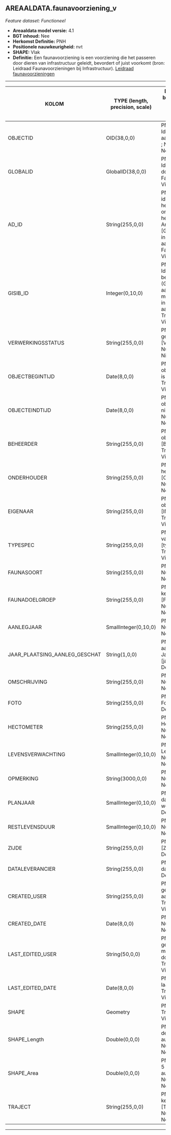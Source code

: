 ## AREAALDATA.faunavoorziening_v

*Feature dataset: Functioneel*


* __Areaaldata model versie:__ 4.1
* __BGT inhoud:__ Nee
* __Herkomst Definitie:__ PNH
* __Positionele nauwkeurigheid:__ nvt
* __SHAPE:__ Vlak
* __Definitie:__ Een faunavoorziening is een voorziening die het passeren door dieren van infrastructuur geleidt, bevordert of juist voorkomt (bron: Leidraad Faunavoorzieningen bij Infrastructuur).
[Leidraad faunavoorzieningen](http://www.mjpo.nl/publicaties/leidraad_faunavoorzieningen_bij_infrastructuur/?page=leidraad)


***

|KOLOM                               |TYPE (length, precision, scale)                    |DEFINITIE (oorsprong; beschrijving; keuzelijst; nullable; default; zichtbaar in Areaalviewer)|
|------                              |----                    |-----    |
|OBJECTID                            |OID(38,0,0)             |PNH; Intern ArcGIS Identificatienummer, aangemaakt door ArcGIS; ; Nullable: False; Default: None; Visible: Yes|
|GLOBALID                            |GlobalID(38,0,0)        |PNH; Global Unique Identifier, aangemaakt door ArcGIS; ; Nullable: False; Default: None; Visible: Yes|
|AD_ID                               |String(255,0,0)         |PNH; Uniek identificatienummer voor het object dat onveranderlijk is zolang het object bestaat in Areaaldata: in format 'AD.[GUID]'. Dit moet worden ingevuld door de aannemer; ; Nullable: False; Default: None; Visible: Yes|
|GISIB_ID                            |Integer(0,10,0)         |PNH; Uniek Identificatienummer beheer openbare ruimte (GISIB), wordt aangemaakt in GISIB en mag niet worden ingevuld door de aannemer; ; Nullable: True; Default: None; Visible: No|
|VERWERKINGSSTATUS                   |String(255,0,0)         |PNH; Status van de gegevens; keuzelijst [VERWERKINGSSTATUS]; Nullable: False; Default: Nieuw; Visible: Yes|
|OBJECTBEGINTIJD                     |Date(8,0,0)             |PNH; Datum waarop het object bij de bronhouder is ontstaan; ; Nullable: True; Default: None; Visible: Yes|
|OBJECTEINDTIJD                      |Date(8,0,0)             |PNH; Datum waarop het object bij de bronhouder niet meer geldig is; ; Nullable: True; Default: None; Visible: Yes|
|BEHEERDER                           |String(255,0,0)         |PNH; Beheerder van het object; keuzelijst [BEHEERDER]; Nullable: True; Default: None; Visible: Yes|
|ONDERHOUDER                         |String(255,0,0)         |PNH; Onderhouder van het object; keuzelijst [ONDERHOUDER]; Nullable: True; Default: None; Visible: Yes|
|EIGENAAR                            |String(255,0,0)         |PNH; Eigenaar van het object; keuzelijst [INSTANTIE]; Nullable: True; Default: None; Visible: Yes|
|TYPESPEC                            |String(255,0,0)         |PNH; Nadere typering van het object; keuzelijst [typeSpecFNV]; Nullable: True; Default: None; Visible: Yes|
|FAUNASOORT                          |String(255,0,0)         |PNH; Doelsoorten; ; Nullable: True; Default: None; Visible: Yes|
|FAUNADOELGROEP                      |String(255,0,0)         |PNH; Faunadoelgroep; keuzelijst [FAUNA_DOELGROEP]; Nullable: True; Default: None; Visible: No|
|AANLEGJAAR                          |SmallInteger(0,10,0)    |PNH; Aanlegjaar; ; Nullable: True; Default: None; Visible: No|
|JAAR_PLAATSING_AANLEG_GESCHAT       |String(1,0,0)           |PNH; Jaar plaatsing of aanleg is geschat: Ja/Nee; keuzelijst [jaNee]; Nullable: True; Default: N; Visible: No|
|OMSCHRIJVING                        |String(255,0,0)         |PNH; Extra toelichting; ; Nullable: True; Default: None; Visible: Yes|
|FOTO                                |String(255,0,0)         |PNH; Verwijzing naar Foto; ; Nullable: True; Default: None; Visible: No|
|HECTOMETER                          |String(255,0,0)         |PNH; Aanduiding Hectometrering; ; Nullable: True; Default: None; Visible: Yes|
|LEVENSVERWACHTING                   |SmallInteger(0,10,0)    |PNH; Levensverwachting; ; Nullable: True; Default: None; Visible: No|
|OPMERKING                           |String(3000,0,0)        |PNH; Extra toelichting; ; Nullable: True; Default: None; Visible: No|
|PLANJAAR                            |SmallInteger(0,10,0)    |PNH; Het geplande jaar dat het object vervangen wordt; ; Nullable: True; Default: None; Visible: No|
|RESTLEVENSDUUR                      |SmallInteger(0,10,0)    |PNH; Restlevensduur; ; Nullable: True; Default: None; Visible: No|
|ZIJDE                               |String(255,0,0)         |PNH; Zijde; keuzelijst [ZIJDE]; Nullable: True; Default: None; Visible: No|
|DATALEVERANCIER                     |String(255,0,0)         |PNH; Leverancier van de data; ; Nullable: True; Default: None; Visible: No|
|CREATED_USER                        |String(255,0,0)         |PNH; Naam van gebruiker die de rij heeft aangemaakt; ; Nullable: True; Default: None; Visible: No|
|CREATED_DATE                        |Date(8,0,0)             |PNH; Aanmaakdatum; ; Nullable: True; Default: None; Visible: No|
|LAST_EDITED_USER                    |String(50,0,0)          |PNH; Naam van gebruiker die de laatste mutatie heeft doorgevoerd; ; Nullable: True; Default: None; Visible: No|
|LAST_EDITED_DATE                    |Date(8,0,0)             |PNH; Datum van de laatste mutatie; ; Nullable: True; Default: None; Visible: No|
|SHAPE                               |Geometry                |PNH; Vlak; ; Nullable: True; Default: None; Visible: Yes|
|SHAPE_Length                        |Double(0,0,0)           |PNH; Omtrek in meters, 5 decimalen. Dit wordt automatisch gevuld; ; Nullable: False; Default: None; Visible: Yes|
|SHAPE_Area                          |Double(0,0,0)           |PNH; Oppervlakte in m2, 5 decimalen. Dit wordt automatisch gevuld; ; Nullable: False; Default: None; Visible: Yes|
|TRAJECT                             |String(255,0,0)         |PNH; FK naar traject_v; keuzelijst [TRAJECT_NAAM] ; Nullable: True; Default: None; Visible: Yes|

***
